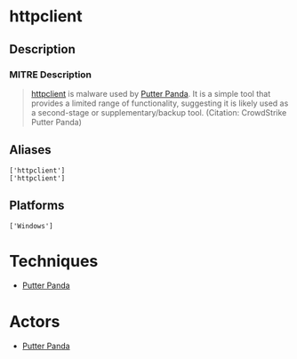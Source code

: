 
# httpclient

## Description

### MITRE Description

> [httpclient](https://attack.mitre.org/software/S0068) is malware used by [Putter Panda](https://attack.mitre.org/groups/G0024). It is a simple tool that provides a limited range of functionality, suggesting it is likely used as a second-stage or supplementary/backup tool. (Citation: CrowdStrike Putter Panda)

## Aliases

```
['httpclient']
['httpclient']
```

## Platforms

```
['Windows']
```

# Techniques


* [Putter Panda](../techniques/Putter-Panda.md)


# Actors


* [Putter Panda](../actors/Putter-Panda.md)

